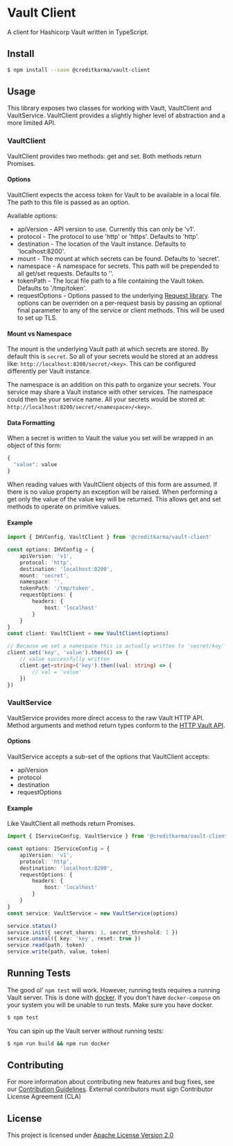 # Vault Client

A client for Hashicorp Vault written in TypeScript.

## Install

```sh
$ npm install --save @creditkarma/vault-client
```

## Usage

This library exposes two classes for working with Vault, VaultClient and VaultService. VaultClient provides a slightly higher level of abstraction and a more limited API.

### VaultClient

VaultClient provides two methods: get and set. Both methods return Promises.

#### Options

VaultClient expects the access token for Vault to be available in a local file. The path to this file is passed as an option.

Available options:

*   apiVersion - API version to use. Currently this can only be 'v1'.
*   protocol - The protocol to use 'http' or 'https'. Defaults to 'http'.
*   destination - The location of the Vault instance. Defaults to 'localhost:8200'.
*   mount - The mount at which secrets can be found. Defaults to 'secret'.
*   namespace - A namespace for secrets. This path will be prepended to all get/set requests. Defaults to ''.
*   tokenPath - The local file path to a file containing the Vault token. Defaults to '/tmp/token'.
*   requestOptions - Options passed to the underlying [Request library](https://github.com/request/request). The options can be overriden on a per-request basis by passing an optional final parameter to any of the service or client methods. This will be used to set up TLS.

#### Mount vs Namespace

The mount is the underlying Vault path at which secrets are stored. By default this is `secret`. So all of your secrets would be stored at an address like: `http://localhost:8200/secret/<key>`. This can be configured differently per Vault instance.

The namespace is an addition on this path to organize your secrets. Your service may share a Vault instance with other services. The namespace could then be your service name. All your secrets would be stored at: `http://localhost:8200/secret/<namespace>/<key>`.

#### Data Formatting

When a secret is written to Vault the value you set will be wrapped in an object of this form:

```typescript
{
  "value": value
}
```

When reading values with VaultClient objects of this form are assumed. If there is no value property an exception will be raised. When performing a get only the value of the value key will be returned. This allows get and set methods to operate on primitive values.

#### Example

```typescript
import { IHVConfig, VaultClient } from '@creditkarma/vault-client'

const options: IHVConfig = {
    apiVersion: 'v1',
    protocol: 'http',
    destination: 'localhost:8200',
    mount: 'secret',
    namespace: '',
    tokenPath: '/tmp/token',
    requestOptions: {
        headers: {
            host: 'localhost'
        }
    }
}
const client: VaultClient = new VaultClient(options)

// Because we set a namespace this is actually written to 'secret/key'
client.set('key', 'value').then(() => {
    // value successfully written
    client.get<string>('key').then((val: string) => {
        // val = 'value'
    })
})
```

### VaultService

VaultService provides more direct access to the raw Vault HTTP API. Method arguments and method return types conform to the [HTTP Vault API](https://www.vaultproject.io/api/).

#### Options

VaultService accepts a sub-set of the options that VaultClient accepts:

*   apiVersion
*   protocol
*   destination
*   requestOptions

#### Example

Like VaultClient all methods return Promises.

```typescript
import { IServiceConfig, VaultService } from '@creditkarma/vault-client'

const options: IServiceConfig = {
    apiVersion: 'v1',
    protocol: 'http',
    destination: 'localhost:8200',
    requestOptions: {
        headers: {
            host: 'localhost'
        }
    }
}
const service: VaultService = new VaultService(options)

service.status()
service.init({ secret_shares: 1, secret_threshold: 1 })
service.unseal({ key: 'key', reset: true })
service.read(path, token)
service.write(path, value, token)
```

## Running Tests

The good ol' `npm test` will work. However, running tests requires a running Vault server. This is done with [docker](https://www.docker.com/). If you don't have `docker-compose` on your system you will be unable to run tests. Make sure you have docker.

```sh
$ npm test
```

You can spin up the Vault server without running tests:

```sh
$ npm run build && npm run docker
```

## Contributing

For more information about contributing new features and bug fixes, see our [Contribution Guidelines](https://github.com/creditkarma/CONTRIBUTING.md).
External contributors must sign Contributor License Agreement (CLA)

## License

This project is licensed under [Apache License Version 2.0](./LICENSE)
